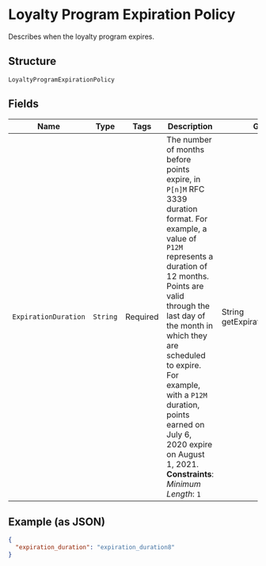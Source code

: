 
# Loyalty Program Expiration Policy

Describes when the loyalty program expires.

## Structure

`LoyaltyProgramExpirationPolicy`

## Fields

| Name | Type | Tags | Description | Getter |
|  --- | --- | --- | --- | --- |
| `ExpirationDuration` | `String` | Required | The number of months before points expire, in `P[n]M` RFC 3339 duration format. For example, a value of `P12M` represents a duration of 12 months.<br>Points are valid through the last day of the month in which they are scheduled to expire. For example, with a  `P12M` duration, points earned on July 6, 2020 expire on August 1, 2021.<br>**Constraints**: *Minimum Length*: `1` | String getExpirationDuration() |

## Example (as JSON)

```json
{
  "expiration_duration": "expiration_duration8"
}
```

